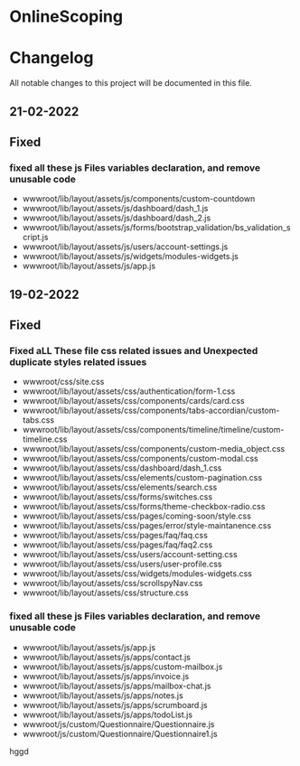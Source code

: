 # OnlineScoping
# Changelog
All notable changes to this project will be documented in this file.

## 21-02-2022

## Fixed 

### fixed all these js Files variables declaration, and remove unusable code  
- wwwroot/lib/layout/assets/js/components/custom-countdown 
- wwwroot/lib/layout/assets/js/dashboard/dash_1.js
- wwwroot/lib/layout/assets/js/dashboard/dash_2.js
- wwwroot/lib/layout/assets/js/forms/bootstrap_validation/bs_validation_script.js
- wwwroot/lib/layout/assets/js/users/account-settings.js
- wwwroot/lib/layout/assets/js/widgets/modules-widgets.js
- wwwroot/lib/layout/assets/js/app.js

## 19-02-2022

## Fixed

### Fixed aLL These file css related issues and  Unexpected duplicate styles related issues
- wwwroot/css/site.css
- wwwroot/lib/layout/assets/css/authentication/form-1.css
- wwwroot/lib/layout/assets/css/components/cards/card.css
- wwwroot/lib/layout/assets/css/components/tabs-accordian/custom-tabs.css
- wwwroot/lib/layout/assets/css/components/timeline/timeline/custom-timeline.css
- wwwroot/lib/layout/assets/css/components/custom-media_object.css
- wwwroot/lib/layout/assets/css/components/custom-modal.css
- wwwroot/lib/layout/assets/css/dashboard/dash_1.css
- wwwroot/lib/layout/assets/css/elements/custom-pagination.css
- wwwroot/lib/layout/assets/css/elements/search.css
- wwwroot/lib/layout/assets/css/forms/switches.css
- wwwroot/lib/layout/assets/css/forms/theme-checkbox-radio.css
- wwwroot/lib/layout/assets/css/pages/coming-soon/style.css
- wwwroot/lib/layout/assets/css/pages/error/style-maintanence.css
- wwwroot/lib/layout/assets/css/pages/faq/faq.css
- wwwroot/lib/layout/assets/css/pages/faq/faq2.css
- wwwroot/lib/layout/assets/css/users/account-setting.css
- wwwroot/lib/layout/assets/css/users/user-profile.css
- wwwroot/lib/layout/assets/css/widgets/modules-widgets.css
- wwwroot/lib/layout/assets/css/scrollspyNav.css
- wwwroot/lib/layout/assets/css/structure.css

### fixed all these js Files variables declaration, and remove unusable code  
- wwwroot/lib/layout/assets/js/app.js
- wwwroot/lib/layout/assets/js/apps/contact.js
- wwwroot/lib/layout/assets/js/apps/custom-mailbox.js
- wwwroot/lib/layout/assets/js/apps/invoice.js
- wwwroot/lib/layout/assets/js/apps/mailbox-chat.js
- wwwroot/lib/layout/assets/js/apps/notes.js
- wwwroot/lib/layout/assets/js/apps/scrumboard.js
- wwwroot/lib/layout/assets/js/apps/todoList.js
- wwwroot/js/custom/Questionnaire/Questionnaire.js   
- wwwroot/js/custom/Questionnaire/Questionnaire1.js  



hggd